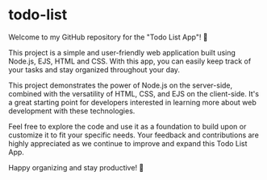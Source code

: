 # todo-list

Welcome to my GitHub repository for the "Todo List App"! 📝

This project is a simple and user-friendly web application built using Node.js, EJS, HTML and CSS. With this app, you can easily keep track of your tasks and stay organized throughout your day.

This project demonstrates the power of Node.js on the server-side, combined with the versatility of HTML, CSS, and EJS on the client-side. It's a great starting point for developers interested in learning more about web development with these technologies.

Feel free to explore the code and use it as a foundation to build upon or customize it to fit your specific needs. Your feedback and contributions are highly appreciated as we continue to improve and expand this Todo List App.

Happy organizing and stay productive! 🚀
